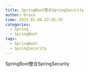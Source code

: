 ```yaml
---
title: SpringBoot整合SpringSecurity
author: Draco
time: 2021-01-06 22:55:19
categories: 
  - Spring
  - SpringBoot
tags: 
  - SpringBoot
  - SpringSecurity
---
```


SpringBoot整合SpringSecurity



